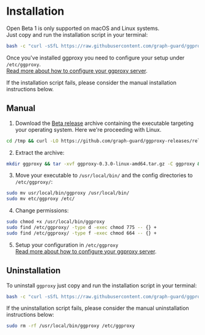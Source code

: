 # Installation

Open Beta 1 is only supported on macOS and Linux systems.<br>
Just copy and run the installation script in your terminal:

```bash
bash -c "curl -sSfL https://raw.githubusercontent.com/graph-guard/ggproxy-releases/main/install.sh | sudo sh -s -- 0.3.0"
```

Once you've installed ggproxy you need to configure your setup under `/etc/ggproxy`.<br>
[Read more about how to configure your ggproxy server](/configuration).

If the installation script fails, please consider the manual installation instructions below.

## Manual

1. Download the [Beta release](https://github.com/graph-guard/ggproxy-releases/releases) archive containing the executable targeting your operating system. Here we're proceeding with Linux.
```bash
cd /tmp && curl -LO https://github.com/graph-guard/ggproxy-releases/releases/download/0.3.0/ggproxy-0.3.0-linux-amd64.tar.gz
```
2. Extract the archive:
```bash
mkdir ggproxy && tar -xvf ggproxy-0.3.0-linux-amd64.tar.gz -C ggproxy && cd ggproxy
```
3. Move your executable to `/usr/local/bin/` and the config directories to `/etc/ggproxy/`:
```bash
sudo mv usr/local/bin/ggproxy /usr/local/bin/
sudo mv etc/ggproxy /etc/
```
4. Change permissions:
```bash
sudo chmod +x /usr/local/bin/ggproxy
sudo find /etc/ggproxy/ -type d -exec chmod 775 -- {} +
sudo find /etc/ggproxy/ -type f -exec chmod 664 -- {} +
```
5. Setup your configuration in `/etc/ggproxy`<br>
[Read more about how to configure your ggproxy server](/configuration).


## Uninstallation

To uninstall `ggproxy` just copy and run the installation script in your terminal:

```bash
bash -c "curl -sSfL https://raw.githubusercontent.com/graph-guard/ggproxy-releases/main/install.sh | sudo sh -s -- -r"
```

If the uninstallation script fails, please consider the manual uninstallation instructions below:

```bash
sudo rm -rf /usr/local/bin/ggproxy /etc/ggproxy
```


